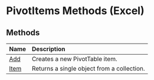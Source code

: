 
# PivotItems Methods (Excel)

## Methods



|**Name**|**Description**|
|:-----|:-----|
| [Add](2d24bb3f-e765-c78c-bef0-787db82056c7.md)|Creates a new PivotTable item.|
| [Item](2ce0e125-1613-4dd9-9afa-623f6cca52b7.md)|Returns a single object from a collection.|
